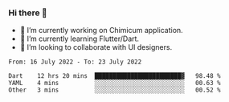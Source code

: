 ### Hi there 👋

<!--
**devcat37/devcat37** is a ✨ _special_ ✨ repository because its `README.md` (this file) appears on your GitHub profile.-->


- 🔭 I’m currently working on Chimicum application.
- 🌱 I’m currently learning Flutter/Dart.
- 👯 I’m looking to collaborate with UI designers.
<!-- - 🤔 I’m looking for help with ... -->

<!--START_SECTION:waka-->

```text
From: 16 July 2022 - To: 23 July 2022

Dart    12 hrs 20 mins  ████████████████████████▓   98.48 %
YAML    4 mins          ░░░░░░░░░░░░░░░░░░░░░░░░░   00.63 %
Other   3 mins          ░░░░░░░░░░░░░░░░░░░░░░░░░   00.52 %
```

<!--END_SECTION:waka-->
